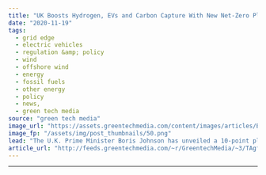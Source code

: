 ```yaml
---
title: "UK Boosts Hydrogen, EVs and Carbon Capture With New Net-Zero Plan"
date: "2020-11-19"
tags: 
  - grid edge
  - electric vehicles
  - regulation &amp; policy
  - wind
  - offshore wind
  - energy
  - fossil fuels
  - other energy
  - policy
  - news,
  - green tech media
source: "green tech media"
image_url: "https://assets.greentechmedia.com/content/images/articles/Boris_Johnson_in_cabinet_meeting_XL_credit_Pippa_Fowles_Number_10_Downing_St.jpg"
image_fp: "/assets/img/post_thumbnails/50.png"
lead: "The U.K. Prime Minister Boris Johnson has unveiled a 10-point plan to set the country on its way toward its 2050 net-zero goal; an accelerated EV rollout and a new hydrogen target are the standout pledges. While short on detail, the plan includes bet ..."
article_url: "http://feeds.greentechmedia.com/~r/GreentechMedia/~3/TAgfqYmsHaw/uk-unveils-ten-point-plan-to-be-net-zero-by-2050"
---
```


---
